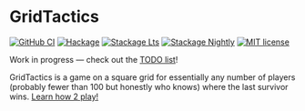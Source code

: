# GridTactics

[![GitHub CI](https://github.com/c47s/GridTactics/workflows/CI/badge.svg)](https://github.com/c47s/GridTactics/actions)
[![Hackage](https://img.shields.io/hackage/v/GridTactics.svg?logo=haskell)](https://hackage.haskell.org/package/GridTactics)
[![Stackage Lts](http://stackage.org/package/GridTactics/badge/lts)](http://stackage.org/lts/package/GridTactics)
[![Stackage Nightly](http://stackage.org/package/GridTactics/badge/nightly)](http://stackage.org/nightly/package/GridTactics)
[![MIT license](https://img.shields.io/badge/license-MIT-blue.svg)](LICENSE)

Work in progress — check out the [TODO list](/todo.md)!

GridTactics is a game on a square grid for essentially any number of players (probably fewer than 100 but honestly who knows) where the last survivor wins. [Learn how 2 play!](/how2play.md)
